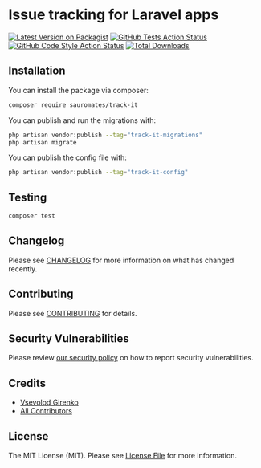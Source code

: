 # Issue tracking for Laravel apps

[![Latest Version on Packagist](https://img.shields.io/packagist/v/sauromates/track-it.svg?style=flat-square)](https://packagist.org/packages/sauromates/track-it)
[![GitHub Tests Action Status](https://img.shields.io/github/actions/workflow/status/sauromates/track-it/run-tests.yml?branch=main&label=tests&style=flat-square)](https://github.com/sauromates/track-it/actions?query=workflow%3Arun-tests+branch%3Amain)
[![GitHub Code Style Action Status](https://img.shields.io/github/actions/workflow/status/sauromates/track-it/fix-php-code-style-issues.yml?branch=main&label=code%20style&style=flat-square)](https://github.com/sauromates/track-it/actions?query=workflow%3A"Fix+PHP+code+style+issues"+branch%3Amain)
[![Total Downloads](https://img.shields.io/packagist/dt/sauromates/track-it.svg?style=flat-square)](https://packagist.org/packages/sauromates/track-it)

## Installation

You can install the package via composer:

```bash
composer require sauromates/track-it
```

You can publish and run the migrations with:

```bash
php artisan vendor:publish --tag="track-it-migrations"
php artisan migrate
```

You can publish the config file with:

```bash
php artisan vendor:publish --tag="track-it-config"
```

## Testing

```bash
composer test
```

## Changelog

Please see [CHANGELOG](CHANGELOG.md) for more information on what has changed recently.

## Contributing

Please see [CONTRIBUTING](CONTRIBUTING.md) for details.

## Security Vulnerabilities

Please review [our security policy](../../security/policy) on how to report security vulnerabilities.

## Credits

- [Vsevolod Girenko](https://github.com/sauromates)
- [All Contributors](../../contributors)

## License

The MIT License (MIT). Please see [License File](LICENSE.md) for more information.
